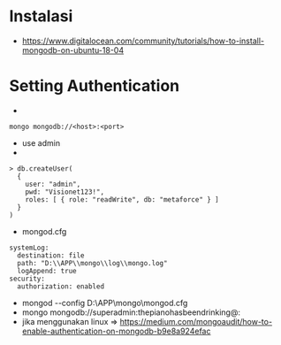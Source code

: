 # Instalasi
- https://www.digitalocean.com/community/tutorials/how-to-install-mongodb-on-ubuntu-18-04
# Setting Authentication
- 
```
mongo mongodb://<host>:<port>
```
- use admin
- 
```
> db.createUser(
  {
    user: "admin",
    pwd: "Visionet123!",
    roles: [ { role: "readWrite", db: "metaforce" } ]
  }
)
```
- mongod.cfg
```
systemLog:
  destination: file
  path: "D:\\APP\\mongo\\log\\mongo.log"
  logAppend: true
security:
  authorization: enabled
```
- mongod --config D:\APP\mongo\mongod.cfg
- mongo mongodb://superadmin:thepianohasbeendrinking@<host>:<port>
- jika menggunakan linux => https://medium.com/mongoaudit/how-to-enable-authentication-on-mongodb-b9e8a924efac
